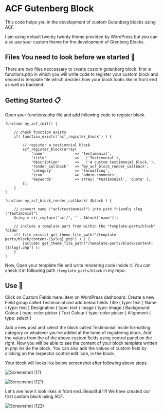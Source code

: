 # ACF Gutenberg Block
This code helps you in the development of custom Gutenberg blocks using ACF.

I am using default twenty twenty theme provided by WordPress but you can also use your custom theme for the development of Gtenberg Blocks.

## Files You need to look before we started 🚪
There are two files neccessary to create custom gutenberg block. first is functions.php in which you will write code to register your custom block and second is template file which decides how your block looks like in front end as well as backend.

## Getting Started 📋
Open your functions.php file and add following code to register block.
```add_action('acf/init', 'my_acf_init');
function my_acf_init() {
	
	// check function exists
	if( function_exists('acf_register_block') ) {
		
		// register a testimonial block
		acf_register_block(array(
			'name'				=> 'testimonial',
			'title'				=> __('Testimonial'),
			'description'		=> __('A custom testimonial block.'),
			'render_callback'	=> 'my_acf_block_render_callback',
			'category'			=> 'formatting',
			'icon'				=> 'admin-comments',
			'keywords'			=> array( 'testimonial', 'quote' ),
		));
	}
}

function my_acf_block_render_callback( $block ) {
	
	// convert name ("acf/testimonial") into path friendly slug ("testimonial")
	$slug = str_replace('acf/', '', $block['name']);
	
	// include a template part from within the "template-parts/block" folder
	if( file_exists( get_theme_file_path("/template-parts/block/content-{$slug}.php") ) ) {
		include( get_theme_file_path("/template-parts/block/content-{$slug}.php") );
	}
}
```
Now, Open your template file and write rendering code inside it. You can check it in following path `/template-parts/block` in my repo.

## Use 🎿
Click on Custom Fields menu item on WordPress dashboard.
Create a new Field group called Testimonial and add below fields
Title ( type: text )
Name ( type: text )
Designation ( type: text )
Image ( type: image )
Background Colour ( type: color picker )
Text Colour ( type: color picker )
Alignment ( type: select )

Add a new post and select the block called Testimonial inside formatting category or whatever you've added at the tome of registering block.
Add the values from the of the above custom fields using control panel on the right.
Now you will be able to see the content of your block template written in php inside the block. 
You can also add the values of custom field by clicking on the inspector control edit icon, in the block.

Your block will looks like below screenshot after following above steps.

![Screenshot (17)](https://user-images.githubusercontent.com/46484569/77251373-f96e0f80-6c73-11ea-803a-01857f86d0d0.png)

![Screenshot (121)](https://user-images.githubusercontent.com/46484569/77251285-82d11200-6c73-11ea-8317-81c5e361f8d5.png)

Let's see how it look likes in front end. Beautiful !!!! We have created our first custom block using ACF.

![Screenshot (122)](https://user-images.githubusercontent.com/46484569/77251246-56b59100-6c73-11ea-822b-3d193d8385fd.png)
